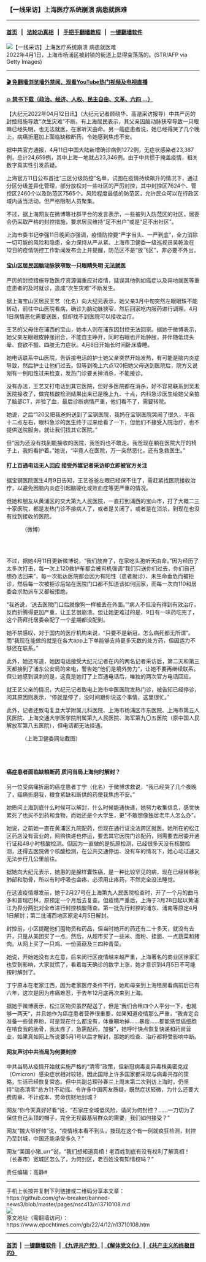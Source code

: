### 【一线采访】上海医疗系统崩溃 病患就医难
------------------------

#### [首页](https://github.com/gfw-breaker/banned-news3/blob/master/README.md) &nbsp;&nbsp;|&nbsp;&nbsp; [法轮功真相](https://github.com/begood0513/basic/blob/master/README.md)  &nbsp;&nbsp;|&nbsp;&nbsp; [手把手翻墙教程](https://github.com/gfw-breaker/guides/wiki)  &nbsp;&nbsp;|&nbsp;&nbsp; [一键翻墙软件](https://github.com/gfw-breaker/nogfw/blob/master/README.md)  



<div><img alt="【一线采访】上海医疗系统崩溃 病患就医难" class="attachment-djy_600_400 size-djy_600_400 wp-post-image" src="https://i.epochtimes.com/assets/uploads/2022/04/id13702948-GettyImages-1239658031-600x400.jpeg"/>
<div class="caption">
 2022年4月1日，上海市杨浦区被封锁的街道上显得空荡荡的。(STR/AFP via Getty Images)
</div></div><hr/>

#### [ 🎬  免翻墙浏览墙外禁闻、观看YouTube热门视频及电视直播](https://github.com/gfw-breaker/HelloWorld)

#### [ 💥  禁书下载（政治、经济、人权、民主自由、文革、六四 ...）](https://github.com/gfw-breaker/books/blob/master/README.md)

<div><p>
 【大纪元2022年04月12日讯】（大纪元记者顾晓华、高邈采访报导）中共严厉的封控措施导致“次生灾难”不断。有上海居民表示，其父亲因脑动脉狭窄导致一只眼睛已经失明，也无法就医，在家听天由命。另一癌症患者说，她已经得哭了几个晚上，病痛折磨加上面临缺粮断药，令她感到焦虑不安。
</p>
<p>
 据中共官方通报，4月11日中国大陆新增确诊病例1272例，无症状感染者23,387例，总计24,659例，其中上海一地就占23,346例。由于中共惯于掩盖疫情，相关数字真实性引发质疑。
</p>
<p>
 上海官方11日公布首批“三区分级防控”名单，试图在疫情持续飙升的情况下，通过分区分级差异化管理，部分放松对一些社区的严厉封控，其中封控区7624个、管控区2460个以及防范区7565个。风险程度最低的防范区，允许民众可以在行政区域内适当活动，但严格限制人员聚集。
</p>
<p>
 不过，据上海网友在微博等社群平台的发言表示，一些被列入防范区的社区，居委会仍采取严格的封控措施，要求居民维持“足不出户”或是“足不出社区”。
</p>
<p>
 上海市委书记李强11日晚间亦强调，疫情防控要“严字当头、一严到底”，全力消除一切可能的风险和隐患，全力保持从严从紧。上海市卫健委一级巡视员吴乾渝在12日的疫情防控工作新闻发布会上并提醒，防范区不是“放飞区”，非必要不外出。
</p>
<h4>
 宝山区居民因脑动脉狭窄致一只眼睛失明 无法就医
</h4>
<p>
 严厉的封控措施导致医疗资源偏重应对疫情，延误其他例如癌症以及异地就医等重症患者的及时就诊，造成“次生灾难”不断发生。
</p>
<p>
 据上海宝山区居民王艺（化名）向大纪元表示，她父亲3月中旬突然左眼眼珠不能转动，前往中山医院看病，确诊为脑动脉狭窄，然后回家吃内服药进行调理。4月1日病情恶化需要送医，但却找不到医院可以接收治疗。
</p>
<p>
 王艺的父母住在浦西的宝山，她本人则在浦东因封控无法回家。据她于微博表示，她父亲左眼眼皮肿胀闭合，不能自主睁开，同时右眼也开始肿胀，并伴随低烧头晕、食欲不振、四肢无力症状。4月8日开始长时间卧床昏睡。
</p>
<p>
 她电话联系中山医院，告诉接电话的护士她父亲突然开始发热，有可能是脑内炎症导致，然后护士让他们过去。但等到晚上六点120把她父母送到医院后，院方又说刚有一例阳性过来检查，发热门诊要关掉消杀，不能接诊。
</p>
<p>
 没有办法，王艺又打电话到其它医院，但好多医院都在消杀，好不容易联系到吴淞医院接收了，做完核酸检测结果出来已是晚上九、十点，内科急诊医生给她父亲拍了脑部CT，并验了血，最后诊断病情严重，他们看不了，需要转院。
</p>
<p>
 她说，之后“120又把我爸妈送到了宝钢医院，我妈在宝钢医院哭闹了很久，半夜十二点左右，眼科急诊的医生终于过来给看了一下，但他们不接受入院治疗，也不提供送院服务，就让我们找其它医院。”
</p>
<p>
 但“因为还没有找到能接收的医院，我爸妈也不敢走。我爸现在躺在医院大厅的椅子上，我妈看护着。”她说，“毕竟人在医院，万一突然恶化，还有急救医生。”
</p>
<h4>
 打上百通电话无人回应 接受外媒记者采访却立即被官方关注
</h4>
<p>
 据宝钢医院医生4月9日告知，王艺爸爸左眼已经保不住了，需赶紧找医院接收治疗，以避免因脑内炎症引起脑硬化或败血症等更严重的情况。
</p>
<p>
 但她和朋友从黄浦区的交大第九人民医院，一直打到浦西的宝山市，打了大概二三十家医院，都是发热门诊不接病人了，或者是关闭了，或者是在消杀，到现在也没有找到接收的医院。
</p>
<figure aria-describedby="caption-attachment-13710110" class="wp-caption aligncenter" id="attachment_13710110" style="width: 450px">
 <ok href="https://i.epochtimes.com/assets/uploads/2022/04/id13710110-ttl7dayo4a_3e0b07146ab25c49.jpg" target="_blank">
  <img alt="" class="size-medium wp-image-13710110" src="https://i.epochtimes.com/assets/uploads/2022/04/id13710110-ttl7dayo4a_3e0b07146ab25c49-450x974.jpg"/>
 </ok>
 <br/><figcaption class="wp-caption-text" id="caption-attachment-13710110">
  （微博）
 </figcaption><br/>
</figure><br/>
<p>
 不过，据她4月11日更新微博说，“我们放弃了，在家吃头孢听天由命。”因为经历了太多次打击，每一次上120救护车都会被司机强调“我们只送你们过去，你们自己想办法回来”，每一次抵达医院都会因为有阳性（患者就诊）、未生命垂危而被拒诊，然后每一次被拒诊后站在医院门口都不知道该如何回家，而每一次向110和居委会求助派车又都被拒绝。
</p>
<p>
 “我爸说，‘送去医院门口后就像狗一样被丢在外面。’”病人不但没有得到有效治疗，反而折腾得更加严重，让王艺很崩溃。但让她更难过的是，9日有一味药吃完了，这个药拜托居委会配了一个星期都没配到。
</p>
<p>
 她不禁感叹，对于国内的医疗机构来说，“只要不是新冠，怎么病死都无所谓”。而“我现在能做的就是在各大app上下单能够支持更多天数的处方药，但因运力不够还在联系。”
</p>
<p>
 此外，她还写道，她因电话接受大纪元记者在内的两名记者采访后，第二天和第三天都接到了浦东公安局的来电，警告她“他们是境外势力”，让她不要再继续联系。但让她感到讽刺的是，这竟是她打了上百通电话后，唯独的两次官方电话回应。
</p>
<p>
 就王艺父亲的情况，大纪元记者致电上海市中医医院发热门诊，被告知已经停诊，问其原因则表示，“停就是停了，没时间跟你说这个事情，这里很忙。”
</p>
<p>
 此外，记者还致电复旦大学附属儿科医院、上海市杨浦区市东医院、上海市第五人民医院、上海交通大学医学院附属第九人民医院、海军第九〇五医院（原中国人民解放军第八五医院），但电话都无法挂通。
</p>
<figure aria-describedby="caption-attachment-13710111" class="wp-caption aligncenter" id="attachment_13710111" style="width: 600px">
 <ok href="https://i.epochtimes.com/assets/uploads/2022/04/id13710111-028e6c7b6e4651cd8c8ddce0a3c7f119.png" target="_blank">
  <img alt="" class="size-large wp-image-13710111" src="https://i.epochtimes.com/assets/uploads/2022/04/id13710111-028e6c7b6e4651cd8c8ddce0a3c7f119-600x520.png"/>
 </ok>
 <br/><figcaption class="wp-caption-text" id="caption-attachment-13710111">
  （上海卫健委网站截图）
 </figcaption><br/>
</figure><br/>
<h4>
 癌症患者面临缺粮断药 质问当局上海何时解封？
</h4>
<p>
 另一位受病痛折磨的癌症患者丁宁（化名）于微博求救说，“我已经哭了几个夜晚了，癌痛折磨我，粮食紧缺和断供的药使我焦虑不安。”
</p>
<p>
 她质问上海到底什么时候可以解封，什么时候能通快递，她努力收集信息，感觉快累死了也买不到药和食物，而她还是个大学生，更“不敢想像独居老年人怎么办”。
</p>
<p>
 她说，之前她一直在黄浦区九院配药，但现在通行证没法跨区就医。她所在的松江区药店没有营业的，网购快递也停运，要去其它医院门诊配药，则需要去居委开通行证和48小时核酸检测。但因为一直做的是抗原检测，已经很多天没有核酸检测，还得去医院做个核酸检测，在公共交通停运、没有车的情况下，她心动过速又无法步行几公里前往。
</p>
<p>
 据她向大纪元表示，她患的是腺样囊性癌，是一种比较罕见的病，现在已经转移到肺部和肋骨，所以有时呼吸也会疼，必须用止疼药，不然完全没法睡觉。
</p>
<p>
 在这波疫情爆发前，她于2月27号在上海第九人民医院检查时，开了一个月的曲马多和普瑞巴林，原预定一个月后去复查。但疫情严重后，上海于3月28日起以黄浦江为界分两批对全市进行封控核酸筛查。第一批先行封控的浦东、浦南等原定4月1日解封；第二批浦西地区原定4月5日解封。
</p>
<p>
 封控前，小区提醒他们囤物资和药品，但当时她开的药还有二十多天，就没有去开，只是从美团买了一点。然后，从超市买了一些米、面粉、挂面、一点蔬菜和猪肉。从网上买了一只鸡、一份菌菇及三四种青菜。
</p>
<p>
 她说，开始她没有太在意，后来闵行区疫情越来越严重，上海著名的商业区徐家汇也受到影响，大家就慌了，看着每天确诊的数字上涨，她才意识到4月5日不可能按时解封了。
</p>
<p>
 丁宁原本在老家江西，因为老家医疗条件不行，她和母亲到上海租房看病前后已有六年，这次是因为疼痛难忍，于去年12月底再次来到上海。
</p>
<p>
 据她于微博表示，松江区物资虽然配送了，但是“我们合租四个人平分一下，也就够一两天”，并且她作为癌症患者营养很重要，如果知道疫情那么严重，“我肯定会准备一些营养粉，可是现在什么都没有，体重唰地掉……暴瘦……都能感觉癌细胞在啃食我的肋骨，我太疼了，急需配药，加餐”，她呼吁快点恢复快递和药房营业，如果真如网上所说要5月1号以后才解封，那她的检查、治疗都将受影响中断。
</p>
<h4>
 网友声讨中共当局为何要封控
</h4>
<p>
 中共当局从疫情开始就实施严格的“清零”政策，但新冠病毒变异毒株奥密克戎（Omicron）感染症状相对较轻，因此国际上许多国家都采取与病毒共存的策略，生活已经恢复常态。但中共副总理孙春兰上周末第二次到访上海时，仍坚持“动态清零”总方针不动摇。令许多中国网友质疑，既然症状轻微，为什么还要大费周章、不计成本、劳命伤财地封城？
</p>
<p>
 网友“你今天真好好看”说，“石家庄全域低风险，请问为何封控？……一刀切为了保住自己头顶的帽子，完全无视最基层群众的需要，我们如何接受？”
</p>
<p>
 网友“魏大爷好帅”说，“疫情根本看不到头，按现在这个有一例就疯狂检测，封控乃至封城，中国还能承受多久？​​​”
</p>
<p>
 网友“美国小猪_urr”说，“我们想知道真相！老百姓到底有没有权利了解真相！（长春市）宽城区怎么了，为何封区，老百姓没有知情权吗？”
</p>
<p>
 责任编辑：高静#
</p>
</div>
<hr/>
手机上长按并复制下列链接或二维码分享本文章：<br/>
https://github.com/gfw-breaker/banned-news3/blob/master/pages/nsc413/n13710108.md <br/>
<a href='https://github.com/gfw-breaker/banned-news3/blob/master/pages/nsc413/n13710108.md'><img src='https://github.com/gfw-breaker/banned-news3/blob/master/pages/nsc413/n13710108.md.png'/></a> <br/>
原文地址（需翻墙访问）：https://www.epochtimes.com/gb/22/4/12/n13710108.htm


------------------------
#### [首页](https://github.com/gfw-breaker/banned-news3/blob/master/README.md) &nbsp;|&nbsp; [一键翻墙软件](https://github.com/gfw-breaker/nogfw/blob/master/README.md) &nbsp;| [《九评共产党》](https://github.com/gfw-breaker/9ping.md/blob/master/README.md#九评之一评共产党是什么) | [《解体党文化》](https://github.com/gfw-breaker/jtdwh.md/blob/master/README.md) | [《共产主义的终极目的》](https://github.com/gfw-breaker/gczydzjmd.md/blob/master/README.md)


<img src='http://gfw-breaker.win/banned-news3/pages/nsc413/n13710108.md' width='0px' height='0px'/>